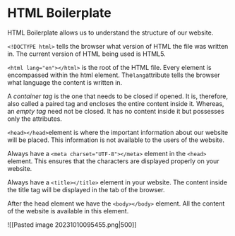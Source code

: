 # HTML Boilerplate

HTML Boilerplate allows us to understand the structure of our website.

`<!DOCTYPE html>` tells the browser what version of HTML the file was written in. The current version of HTML being used is HTML5.

`<html lang="en"></html>` is the root of the HTML file. Every element is encompassed within the html element. The`lang`attribute tells the browser what language the content is written in. 

A *container tag* is the one that needs to be closed if opened. It is, therefore, also called a paired tag and encloses the entire content inside it. Whereas, an *empty tag* need not be closed. It has no content inside it but possesses only the attributes.

`<head></head>`element is where the important information about our website will be placed. This information is not available to the users of the website.

Always have a `<meta charset="UTF-8"></meta>` element in the `<head>` element. This ensures that the characters are displayed properly on your website.

Always have a `<title></title>` element in your website. The content inside the title tag will be displayed in the tab of the browser.

After the head element we have the `<body></body>` element. All the content of the website is available in this element.

![[Pasted image 20231010095455.png|500]]